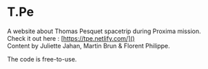 # T.Pe
A website about Thomas Pesquet spacetrip during Proxima mission.  
Check it out here : [https://tpe.netlify.com/]()  
Content by Juliette Jahan, Martin Brun & Florent Philippe. 
  

The code is free-to-use.
